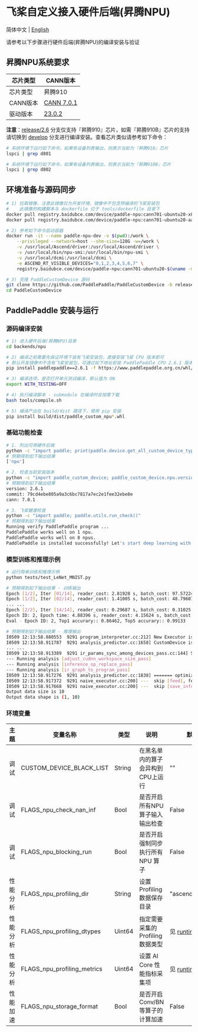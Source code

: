 # 飞桨自定义接入硬件后端(昇腾NPU)

简体中文 | [English](./README.md)

请参考以下步骤进行硬件后端(昇腾NPU)的编译安装与验证

## 昇腾NPU系统要求

| 芯片类型  | CANN版本     |
| --------- | -------- |
| 芯片类型 | 昇腾910 |
| CANN版本 | [CANN 7.0.1](https://support.huawei.com/enterprise/zh/ascend-computing/cann-pid-251168373/software) |
| 驱动版本 | [23.0.2](https://support.huawei.com/enterprise/zh/ascend-computing/ascend-hdk-pid-252764743/software) |

**注意**：[release/2.6](https://github.com/PaddlePaddle/PaddleCustomDevice/blob/release/2.6/backends/npu/README_cn.md) 分支仅支持『昇腾910』芯片，如需『昇腾910B』芯片的支持请切换到 [develop](https://github.com/PaddlePaddle/PaddleCustomDevice/blob/develop/backends/npu/README_cn.md) 分支进行编译安装。查看芯片类似请参考如下命令：

```bash
# 系统环境下运行如下命令，如果有设备列表输出，则表示当前为『昇腾910』芯片
lspci | grep d801

# 系统环境下运行如下命令，如果有设备列表输出，则表示当前为『昇腾910B』芯片
lspci | grep d802
```

## 环境准备与源码同步

```bash
# 1) 拉取镜像，注意此镜像仅为开发环境，镜像中不包含预编译的飞桨安装包
#    此镜像的构建脚本与 dockerfile 位于 tools/dockerfile 目录下
docker pull registry.baidubce.com/device/paddle-npu:cann701-ubuntu20-x86_64-gcc84-py39
docker pull registry.baidubce.com/device/paddle-npu:cann701-ubuntu20-aarch64-gcc84-py39

# 2) 参考如下命令启动容器
docker run -it --name paddle-npu-dev -v $(pwd):/work \
    --privileged --network=host --shm-size=128G -w=/work \
    -v /usr/local/Ascend/driver:/usr/local/Ascend/driver \
    -v /usr/local/bin/npu-smi:/usr/local/bin/npu-smi \
    -v /usr/local/dcmi:/usr/local/dcmi \
    -e ASCEND_RT_VISIBLE_DEVICES="0,1,2,3,4,5,6,7" \
    registry.baidubce.com/device/paddle-npu:cann701-ubuntu20-$(uname -m)-gcc84-py39 /bin/bash

# 3) 克隆 PaddleCustomDevice 源码
git clone https://github.com/PaddlePaddle/PaddleCustomDevice -b release/2.6
cd PaddleCustomDevice
```

## PaddlePaddle 安装与运行

### 源码编译安装

```bash
# 1) 进入硬件后端(昇腾NPU)目录
cd backends/npu

# 2) 编译之前需要先保证环境下装有飞桨安装包，直接安装飞桨 CPU 版本即可
# 默认开发镜像中不含有飞桨安装包，可通过如下地址安装 PaddlePaddle CPU 2.6.1 版本的安装包
pip install paddlepaddle==2.6.1 -f https://www.paddlepaddle.org.cn/whl/linux/mkl/avx/stable.html

# 3) 编译选项，是否打开单元测试编译，默认值为 ON
export WITH_TESTING=OFF

# 4) 执行编译脚本 - submodule 在编译时会按需下载
bash tools/compile.sh

# 5) 编译产出在 build/dist 路径下，使用 pip 安装
pip install build/dist/paddle_custom_npu*.whl
```

### 基础功能检查

```bash
# 1. 列出可用硬件后端
python -c "import paddle; print(paddle.device.get_all_custom_device_type())"
# 预期得到如下输出结果
['npu']

# 2. 检查当前安装版本
python -c "import paddle_custom_device; paddle_custom_device.npu.version()"
# 预期得到如下输出结果
version: 2.6.1
commit: 79cd4ebe805a9a3c6bc7817a7ec2e1fee32ebe8e
cann: 7.0.1

# 3. 飞桨健康检查
python -c "import paddle; paddle.utils.run_check()"
# 预期得到如下输出结果
Running verify PaddlePaddle program ...
PaddlePaddle works well on 1 npu.
PaddlePaddle works well on 8 npus.
PaddlePaddle is installed successfully! Let's start deep learning with PaddlePaddle now.
```

### 模型训练和推理示例

```bash
# 运行简单训练和推理示例
python tests/test_LeNet_MNIST.py

# 预期得到如下输出结果 - 训练输出
Epoch [1/2], Iter [01/14], reader_cost: 2.81928 s, batch_cost: 97.57224 s, ips: 41.97915 samples/s, eta: 0:45:32
Epoch [1/2], Iter [02/14], reader_cost: 1.41005 s, batch_cost: 48.79607 s, ips: 83.94119 samples/s, eta: 0:21:57
... ...
Epoch [2/2], Iter [14/14], reader_cost: 0.29687 s, batch_cost: 0.31025 s, ips: 13202.09133 samples/s, eta: 0:00:00
Epoch ID: 2, Epoch time: 4.88396 s, reader_cost: 4.15624 s, batch_cost: 4.34355 s, avg ips: 11741.29245 samples/s
Eval - Epoch ID: 2, Top1 accurary:: 0.86462, Top5 accurary:: 0.99133

# 预期得到如下输出结果 - 推理输出
I0509 12:13:58.880553  9291 program_interpreter.cc:212] New Executor is Running.
I0509 12:13:58.911787  9291 analysis_predictor.cc:1658] CustomDevice is enabled
... ...
I0509 12:13:58.913389  9291 ir_params_sync_among_devices_pass.cc:144] Sync params from CPU to npu:0
--- Running analysis [adjust_cudnn_workspace_size_pass]
--- Running analysis [inference_op_replace_pass]
--- Running analysis [ir_graph_to_program_pass]
I0509 12:13:58.917276  9291 analysis_predictor.cc:1838] ======= optimize end =======
I0509 12:13:58.917372  9291 naive_executor.cc:200] ---  skip [feed], feed -> inputs
I0509 12:13:58.917668  9291 naive_executor.cc:200] ---  skip [save_infer_model/scale_0.tmp_0], fetch -> fetch
Output data size is 10
Output data shape is (1, 10)
```

### 环境变量

| 主题   | 变量名称                         | 类型   | 说明                              | 默认值                                                       |
| -------- | -------------------------------- | ------ | --------------------------------- | ------------------------------------------------------------ |
| 调试     | CUSTOM_DEVICE_BLACK_LIST  | String   | 在黑名单内的算子会异构到CPU上运行 | "" |
| 调试     | FLAGS_npu_check_nan_inf | Bool   | 是否开启所有NPU算子输入输出检查   | False                                                        |
| 调试     | FLAGS_npu_blocking_run | Bool   | 是否开启强制同步执行所有 NPU 算子 | False                                                        |
| 性能分析 | FLAGS_npu_profiling_dir | String | 设置 Profiling 数据保存目录       | "ascend_profiling"                                           |
| 性能分析 | FLAGS_npu_profiling_dtypes | Uint64 | 指定需要采集的 Profiling 数据类型 | 见 [runtime.cc](https://github.com/PaddlePaddle/PaddleCustomDevice/blob/develop/backends/npu/runtime/runtime.cc#L31) |
| 性能分析 | FLAGS_npu_profiling_metrics | Uint64 | 设置 AI Core 性能指标采集项       | 见 [runtime.cc](https://github.com/PaddlePaddle/PaddleCustomDevice/blob/develop/backends/npu/runtime/runtime.cc#L36) |
| 性能加速 | FLAGS_npu_storage_format  | Bool   | 是否开启 Conv/BN 等算子的计算加速 | False                                                        |
